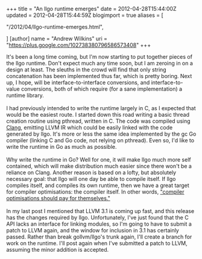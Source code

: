 +++
title = "An llgo runtime emerges"
date = 2012-04-28T15:44:00Z
updated = 2012-04-28T15:44:59Z
blogimport = true 
aliases = [

  "/2012/04/llgo-runtime-emerges.html",

]
[author]
	name = "Andrew Wilkins"
	uri = "https://plus.google.com/102738380796586573408"
+++

It's been a long time coming, but I'm now starting to put together pieces of the llgo runtime. Don't expect much any time soon, but I am zeroing in on a design at least.&nbsp;The sleuths in the crowd will find that only string concatenation has been implemented thus far, which is pretty boring. Next up, I hope, will be interface-to-interface conversions, and interface-to-value conversions, both of which require (for a sane implementation) a runtime library.<br /><br />I had previously intended to write the runtime largely in C, as I expected that would be the easiest route. I started down this road writing a basic thread creation routine using pthread, written in C. The code was compiled using <a href="http://clang.llvm.org/">Clang</a>, emitting LLVM IR which could be easily linked with the code generated by llgo. It's more or less the same idea implemented by the gc Go compiler (linking C and Go code, not relying on pthread). Even so, I'd like to write the runtime in Go as much as possible.<br /><br />Why write the runtime in Go? Well for one, it will make llgo much more self contained, which will make distribution much easier since there won't be a reliance on Clang. Another reason is based on a lofty, but absolutely necessary goal: that llgo will one day be able to compile itself. If llgo compiles itself, and compiles its own runtime, then we have a great target for compiler optimisations: the compiler itself. In other words, <a href="http://prog21.dadgum.com/136.html">"compiler optimisations should pay for themselves."</a><br /><br />In my last post I mentioned that LLVM 3.1 is coming up fast, and this release has the changes required by llgo. Unfortunately, I've just found that the C API lacks an interface for linking modules, so I'm going to have to submit a patch to LLVM again, and the window for inclusion in 3.1 has certainly passed. Rather than break gollvm/llgo's trunk again, I'll create a branch for work on the runtime. I'll post again when I've submitted a patch to LLVM, assuming the minor addition is accepted.
